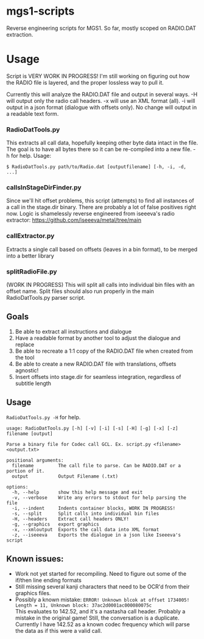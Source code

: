 # mgs1-scripts
Reverse engineering scripts for MGS1. 
So far, mostly scoped on RADIO.DAT extraction. 

# Usage

Script is VERY WORK IN PROGRESS! I'm still working on figuring out how the RADIO file is layered, and the proper lossless way to pull it.

Currently this will analyze the RADIO.DAT file and output in several ways. -H will output only the radio call headers. -x will use an XML format (all). -i will output in a json format (dialogue with offsets only). No change will output in a readable text form. 

### RadioDatTools.py

This extracts all call data, hopefully keeping other byte data intact in the file. The goal is to have all bytes there so it can be re-compiled into a new file. -h for help. Usage:

```
$ RadioDatTools.py path/to/Radio.dat [outputfilename] [-h, -i, -d, ...]
```

### callsInStageDirFinder.py

Since we'll hit offset problems, this script (attempts) to find all instances of a call in the stage.dir binary. There are probably a lot of false positives right now.  Logic is shamelessly reverse engineered from iseeeva's radio extractor:
https://github.com/iseeeva/metal/tree/main

### callExtractor.py

Extracts a single call based on offsets (leaves in a bin format), to be merged into a better library

### splitRadioFile.py

(WORK IN PROGRESS) This will split all calls into individual bin files with an offset name. Split files should also run properly in the main RadioDatTools.py parser script.

## Goals

1. Be able to extract all instructions and dialogue
2. Have a readable format by another tool to adjust the dialogue and replace
3. Be able to recreate a 1:1 copy of the RADIO.DAT file when created from the tool 
4. Be able to create a new RADIO.DAT file with translations, offsets agnostic!
5. Insert offsets into stage.dir for seamless integration, regardless of subtitle length

## Usage

`RadioDatTools.py -H` for help.

```
usage: RadioDatTools.py [-h] [-v] [-i] [-s] [-H] [-g] [-x] [-z] filename [output]

Parse a binary file for Codec call GCL. Ex. script.py <filename> <output.txt>

positional arguments:
  filename         The call file to parse. Can be RADIO.DAT or a portion of it.
  output           Output Filename (.txt)

options:
  -h, --help       show this help message and exit
  -v, --verbose    Write any errors to stdout for help parsing the file
  -i, --indent     Indents container blocks, WORK IN PROGRESS!
  -s, --split      Split calls into individual bin files
  -H, --headers    Extract call headers ONLY!
  -g, --graphics   export graphics
  -x, --xmloutput  Exports the call data into XML format
  -z, --iseeeva    Exports the dialogue in a json like Iseeeva's script
  ```

## Known issues:
- Work not yet started for recompiling. Need to figure out some of the if/then line ending formats
- Still missing several kanji characters that need to be OCR'd from their graphics files.
- Possibly a known mistake: 
  `ERROR! Unknown blcok at offset 1734005! Length = 11, Unknown block: 37ac2d0001ac000080075c`  
    This evaluates to 142.52, and it's a nastasha call header. Probably a mistake in the original game! Still, the conversation is a duplicate. Currently I have 142.52 as a known codec frequency which will parse the data as if this were a valid call. 